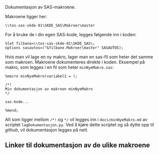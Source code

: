 Dokumentasjon av SAS-makroene.

Makroene ligger her:
```
\\tos-sas-skde-01\SKDE_SAS\Makroer\master
```
For å bruke de i din egen SAS-kode, legges følgende inn i koden:
```
%let filbane=\\tos-sas-skde-01\SKDE_SAS\;
options sasautos=("&filbane.Makroer\master" SASAUTOS);
```

Hvis man vil lage en ny makro, lager man en sas-fil som heter det samme som makroen. Makroene dokumenteres direkte i koden. Eksempel på makro, som legges i en fil som heter `minNyeMakro.sas`:
```
%macro minNyeMakro(variabel1 = );

/*!
Min dokumentasjon av makroen minNyeMakro
*/

sas-kode...

%mend;
```



Alt som ligger mellom `/*!` og `*/` vil legges inn i `docs/minNyeMakro.md` av scriptet `lagDokumentasjon.py`. Ved å kjøre dette scriptet og så dytte opp til *github*, vil dokumentasjon legges på nett.

## Linker til dokumentasjon av de ulike makroene
